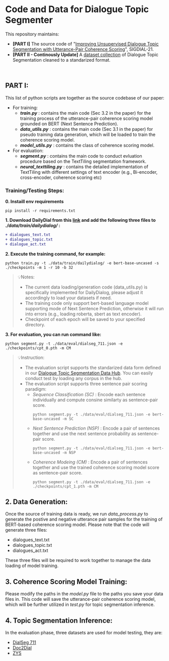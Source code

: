 # Code and Data for Dialogue Topic Segmenter
This repository maintains:
* **[PART I]** The source code of "[Improving Unsupervised Dialogue Topic Segmentation with Utterance-Pair Coherence Scoring](https://aclanthology.org/2021.sigdial-1.18.pdf)", SIGDIAL-21.
* **[PART II - Continously Update]** A [dataset collection](https://github.com/lxing532/Dialogue-Topic-Segmenter/tree/main/data) of Dialogue Topic Segmentation cleaned to a standarized format.

<br/>

## PART I:
This list of python scripts are together as the source codebase of our paper:
- For training:
  - __*train.py*__ : contains the main code (Sec 3.2 in the paper) for the training process of the utterance-pair coherence scoring model grounded on BERT (Next Sentence Prediction). 
  - __*data_utils.py*__ : contains the main code (Sec 3.1 in the paper) for pseudo training data generation, which will be loaded to train the coherence scoring model.
  - __*model_utils.py*__ : contains the class of coherence scoring model.
- For evaluation:
  - __*segment.py*__ : contains the main code to conduct evluation procedure based on the TextTiling segmentation framework.
  - __*neural_texttiling.py*__ : contains the detailed implementation of TextTiling with different settings of text encoder (e.g., Bi-encoder, cross-encoder, coherence scoring etc)

### Training/Testing Steps:
**0. Instaill env requirements**
```
pip install -r requirements.txt
```
**1. Download DailyDial from this [link](http://yanran.li/dailydialog) and add the following three files to __*./data/train/dailydialog/*__ :**
``` diff
+ dialogues_text.txt
+ dialogues_topic.txt
+ dialogue_act.txt
```
**2. Execute the training command, for example:**
```
python train.py -t ./data/train/dailydialog/ -e bert-base-uncased -s ./checkpoints -m 1 -r 10 -b 32
```
>💡Notes:
>  * The current data loading/generation code (data_utils.py) is specifically implemented for DailyDialog, please adjust it accordingly to load your datasets if need.
>  * The training code only support bert-based language model supporting mode of Next Sentence Prediction, otherwise it will run into errors (e.g., loading roberta, sbert as text encoder).
>  * Checkpoint of each epoch will be saved to your specified directory.

**3. For evaluation, you can run command like:**
```
python segment.py -t ./data/eval/dialseg_711.json -e ./checkpoints/cpt_0.pth -m CM
```
>💡Instruction:
>  * The evaluation script supports the standarized data form defined in our [Dialogue Topic Segmentation Data Hub](https://github.com/lxing532/Dialogue-Topic-Segmenter/tree/main/data). You can easily conduct test by loading any corpus in the hub.
>  * The evaluation script supports three sentence pair scoring paradigm:
>    * _Sequence Classification (SC)_ : Encode each sentence individually and compute consine similarty as sentence-pair score.
>      ```
>      python segment.py -t ./data/eval/dialseg_711.json -e bert-base-uncased -m SC
>      ```
>    * _Next Sentence Prediction (NSP)_ : Encode a pair of sentences together and use the next sentence probability as sentence-pair score.
>      ```
>      python segment.py -t ./data/eval/dialseg_711.json -e bert-base-uncased -m NSP
>      ```
>    * _Coherence Modeing (CM)_ : Encode a pair of sentences together and use the trained coherence scoring model score as sentence-pair score.
>      ```
>      python segment.py -t ./data/eval/dialseg_711.json -e ./checkpoints/cpt_1.pth -m CM
>      ```



## 2. Data Generation:
Once the source of training data is ready, we run *data_process.py* to generate the postive and negative utterance pair samples for the training of BERT-based coherence scoring model. Please note that the code will generate three files:
* dialogues_text.txt
* dialogues_topic.txt
* dialogues_act.txt

These three files will be required to work together to manage the data loading of model training.

## 3. Coherence Scoring Model Training:
Please modify the paths in the *model.py* file to the paths you save your data files in. This code will save the utterance-pair coherence scoring model, which will be further utilized in *test.py* for topic segmentation inference.

## 4. Topic Segmentation Inference:
In the evaluation phase, three datasets are used for model testing, they are:
* [DialSeg 711](https://github.com/xyease/TADAM)
* [Doc2Dial](https://paperswithcode.com/paper/doc2dial-a-goal-oriented-document-grounded)
* [ZYS](https://github.com/xyease/TADAM)


